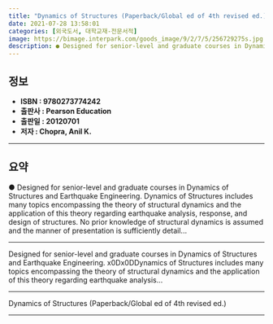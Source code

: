 ```yaml
---
title: "Dynamics of Structures (Paperback/Global ed of 4th revised ed.)"
date: 2021-07-28 13:58:01
categories: [외국도서, 대학교재-전문서적]
image: https://bimage.interpark.com/goods_image/9/2/7/5/256729275s.jpg
description: ● Designed for senior-level and graduate courses in Dynamics of Structures and Earthquake Engineering. Dynamics of Structures includes many topics encompassing
---
```


## **정보**

- **ISBN : 9780273774242**
- **출판사 : Pearson Education**
- **출판일 : 20120701**
- **저자 : Chopra, Anil K.**

------



## **요약**

●  Designed for senior-level and graduate courses in Dynamics of Structures and Earthquake Engineering. Dynamics of Structures includes many topics encompassing the theory of structural dynamics and the application of this theory regarding earthquake analysis, response, and design of structures. No prior knowledge of structural dynamics is assumed and the manner of presentation is sufficiently detail...

------

Designed for senior-level and graduate courses in Dynamics of Structures and Earthquake Engineering. x0Dx0DDynamics of Structures includes many topics encompassing the theory of structural dynamics and the application of this theory regarding earthquake analysis... 

------


Dynamics of Structures (Paperback/Global ed of 4th revised ed.) 

------


